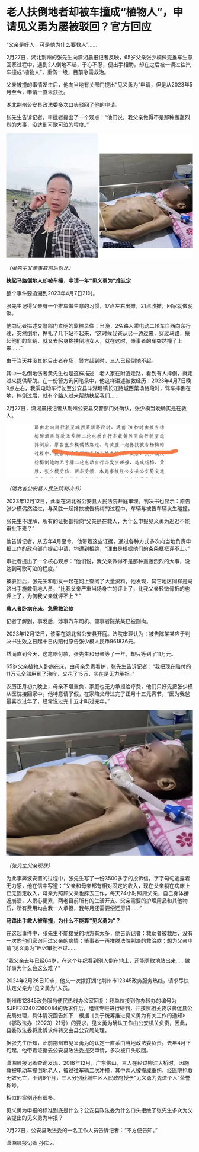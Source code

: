 # 老人扶倒地者却被车撞成“植物人”，申请见义勇为屡被驳回？官方回应

“父亲是好人，可是他为什么要救人”……

2月27日，湖北荆州的张先生向潇湘晨报记者反映，65岁父亲张少模做完推车生意回家过程中，遇到2人倒地不起，于心不忍，便出手相助，却在之后被一辆过往汽车撞成“植物人”，重伤一级，目前急需救治。

父亲被撞的事情发生后，他向当地有关部门提出“见义勇为”申请，但是从2023年5月至今，申请一直未获批。

湖北荆州公安县政法委多次口头驳回了他的申请。

张先生告诉记者，审批者提出了一个观点：“他们说，我父亲做得不是那种轰轰烈烈的大事，没达到可歌可泣的程度。”

![7a64f49f8a6caaeef4c97aeb8a1e8703.jpg](https://raw.githubusercontent.com/qqhsx/qqnews_image/main/2024/02/27/老人扶倒地者却被车撞成“植物人”，申请见义勇为屡被驳回？官方回应/7a64f49f8a6caaeef4c97aeb8a1e8703.jpg)

_（张先生父亲事故前后对比）_

**扶起马路倒地人却被车撞，申请一年“见义勇为”难认定**

整个事件要追溯到2023年4月7日21时。

张先生记得父亲有一个推车做生意的习惯，17点左右出摊，21点收摊，回家就做晚饭。

他向记者描述交警部门查明的监控录像：当晚，2名路人乘电动二轮车自西向东行驶，突然倒地，挣扎了几下站不起来，“这时候我爸从另一边过来，穿过马路，扶起他们的车辆，就又去躬身搀扶倒地女人，就在这时，肇事者的车突然撞了上来……”

由于当天并没其他目击者在场，警方赶到时，三人已经倒地不起。

其中一名倒地伤者黄先生也是这样描述：老人家在附近走路，看到有人摔倒，就走过来提供帮助。在一份警方询问笔录中，他这样讲述被救经历：2023年4月7日晚9点左右，我乘电动车行驶至公安县斗湖堤镇长江路城西菜场路段时，驾车摔倒在地，摔倒过后，就有个路人过来帮助扶起我们……

2月27日，潇湘晨报记者从荆州公安县交警部门处确认，张少模当晚确实是在救人。

![40268bedb48b06e8b70f121bde5e6af2.jpg](https://raw.githubusercontent.com/qqhsx/qqnews_image/main/2024/02/27/老人扶倒地者却被车撞成“植物人”，申请见义勇为屡被驳回？官方回应/40268bedb48b06e8b70f121bde5e6af2.jpg)

_（湖北省公安县人民法院判决书）_

2023年12月12日，此案在湖北省公安县人民法院开庭审理。判决书也显示：原告张少模偶然路过，与黄胜一起搀扶被告杨梅的过程中，车辆与被告车辆发生碰撞。

张先生不理解，所有的证据都指向“父亲是在救人，为什么申报见义勇为迟迟不能审批下来？”

他告诉记者，从去年4月至今，他带着这些证据，通过各种方式多次向当地负责申报工作的政府部门提起申请，均遭到拒绝，“理由是根据他们的条条框框评不上。”

审批者提出了一个核心观点：“他们说，我父亲做得不是那种轰轰烈烈的大事，没达到可歌可泣的程度。”

被驳回后，张先生和朋友一起在网上查阅了大量资料，他发现，其它地区同样是马路出手施救倒地人员，“比我父亲严重当场身亡的评上了，比我父亲轻微骨折的也评上了，为何我父亲就评不上？”

**救人者卧病在床，急需救治款**

记者了解到，事发后，涉事汽车司机、肇事者陈某某已被刑拘。

2023年12月12日，该案在湖北省公安县开庭。法院审理认为：被告陈某某应于判决书生效之日起十日内赔付原告张少模人民币961836元。

然而直到今天，这笔赔付款，张先生和母亲等了一年，却只等到了11万元。

65岁父亲植物人卧病在床，由母亲负责看护，张先生告诉记者：“我把现在赔付的11万元全部用到了治疗，又花了15万，实在是无力承担。”

农历正月初九晚上，母亲不堪重负，家庭也无力承担治疗费，他们只好先把张少模从医院接回家中。他特意请了假，在家陪父母过完了正月十五元宵节，“因为我爸最喜欢过年了，经常说过完十五才叫过完年。”

![9825022575b7c11b3d3bcc575be9749d.jpg](https://raw.githubusercontent.com/qqhsx/qqnews_image/main/2024/02/27/老人扶倒地者却被车撞成“植物人”，申请见义勇为屡被驳回？官方回应/9825022575b7c11b3d3bcc575be9749d.jpg)

 _（张先生父亲现状）_

为此事奔波安置的过程中，张先生写了一份3500多字的投诉信，字字句句透露着无力感，他在信中写道：“父亲和母亲都有相对固定的收入，现在父亲躺在病床上已无固定收入，母亲为照顾父亲也辞去工作，每天24小时照顾父亲，自己身体接近崩溃，人累心更累，两老目前所有的生活开支、父亲需要的护理用品和其他物质，所有费用均由我一人承担，我每月还需要偿还房贷……”

**马路出手救人被车撞，为什么不能算“见义勇为”？**

在这起事件中，张先生不能接受的地方有太多，他告诉记者：救助者被救后，没有一次向他们家询问过父亲的病情；肇事者一再推脱法院判决的救治款；想为父亲申请“见义勇为”迟迟审批不过……

“我父亲去年已经64岁，在这个年纪看到别人倒在地上，还能勇敢地站出来……做好事为什么会这么难？”

2024年2月26日10点，他又一次拨打湖北荆州市12345政务服务热线，请求尽快认定父亲为“见义勇为”人员。

荆州市12345政务服务便民热线办公室回复：我单位接到你办转办的编号为SJPF202402260084的诉求件后，组建专班进行研判，并按照相关要求督促县公安局处理，具体情况函告如下：根据《关于统筹推进见义勇为有关工作的通知》（鄂政法办（2023〕21号）的要求，见义勇为确认工作由公安机关负责，因此，县委政法委将此诉求件转交由县公安局处理。

据张先生所知，此前荆州市见义勇为的认定一直系由当地政法委负责。去年4月下旬起，他带着证据去公安县政法委提交申请，多次被口头驳回。

潇湘晨报记者查询发现，2018年12月，广东佛山，三人在经过柳江大桥时，因施救被电动车撞倒地老人，被过往车辆二次冲撞，其中两人被撞成重伤，经医院抢救无效死亡，不到6个月，三人分别获城中区人民政府授予“见义勇为先进个人”荣誉称号。

相似的案例还有很多。

见义勇为申报的标准到底是什么？公安县政法委为什么口头拒绝了张先生多次为父亲提出的见义勇为申报？

2月27日，公安县政法委的一名工作人员告诉记者：“不方便告知。”

潇湘晨报记者 孙庆云

